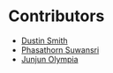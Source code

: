 # Contributors
* [Dustin Smith](https://dustinsmith-resume.com/)
* [Phasathorn Suwansri](https://www.linkedin.com/in/s-phasathorn/)
* [Junjun Olympia](https://www.linkedin.com/in/junjunolympia/)
